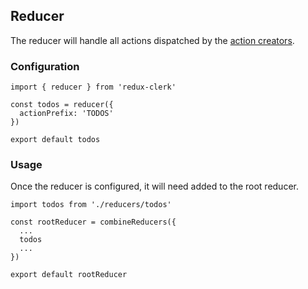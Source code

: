 ## Reducer
The reducer will handle all actions dispatched by the [action creators](ActionsCreators.md).

### Configuration
```
import { reducer } from 'redux-clerk'

const todos = reducer({
  actionPrefix: 'TODOS'
})

export default todos
```

### Usage
Once the reducer is configured, it will need added to the root reducer.

```
import todos from './reducers/todos'

const rootReducer = combineReducers({
  ...
  todos
  ...
})

export default rootReducer
```
